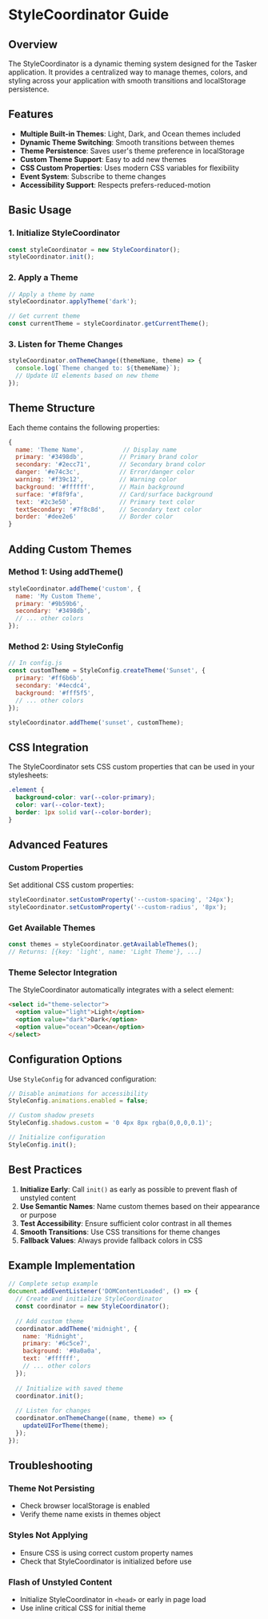 # StyleCoordinator Guide

## Overview

The StyleCoordinator is a dynamic theming system designed for the Tasker application. It provides a centralized way to manage themes, colors, and styling across your application with smooth transitions and localStorage persistence.

## Features

- **Multiple Built-in Themes**: Light, Dark, and Ocean themes included
- **Dynamic Theme Switching**: Smooth transitions between themes
- **Theme Persistence**: Saves user's theme preference in localStorage
- **Custom Theme Support**: Easy to add new themes
- **CSS Custom Properties**: Uses modern CSS variables for flexibility
- **Event System**: Subscribe to theme changes
- **Accessibility Support**: Respects prefers-reduced-motion

## Basic Usage

### 1. Initialize StyleCoordinator

```javascript
const styleCoordinator = new StyleCoordinator();
styleCoordinator.init();
```

### 2. Apply a Theme

```javascript
// Apply a theme by name
styleCoordinator.applyTheme('dark');

// Get current theme
const currentTheme = styleCoordinator.getCurrentTheme();
```

### 3. Listen for Theme Changes

```javascript
styleCoordinator.onThemeChange((themeName, theme) => {
  console.log(`Theme changed to: ${themeName}`);
  // Update UI elements based on new theme
});
```

## Theme Structure

Each theme contains the following properties:

```javascript
{
  name: 'Theme Name',           // Display name
  primary: '#3498db',          // Primary brand color
  secondary: '#2ecc71',        // Secondary brand color
  danger: '#e74c3c',           // Error/danger color
  warning: '#f39c12',          // Warning color
  background: '#ffffff',       // Main background
  surface: '#f8f9fa',          // Card/surface background
  text: '#2c3e50',             // Primary text color
  textSecondary: '#7f8c8d',    // Secondary text color
  border: '#dee2e6'            // Border color
}
```

## Adding Custom Themes

### Method 1: Using addTheme()

```javascript
styleCoordinator.addTheme('custom', {
  name: 'My Custom Theme',
  primary: '#9b59b6',
  secondary: '#3498db',
  // ... other colors
});
```

### Method 2: Using StyleConfig

```javascript
// In config.js
const customTheme = StyleConfig.createTheme('Sunset', {
  primary: '#ff6b6b',
  secondary: '#4ecdc4',
  background: '#fff5f5',
  // ... other colors
});

styleCoordinator.addTheme('sunset', customTheme);
```

## CSS Integration

The StyleCoordinator sets CSS custom properties that can be used in your stylesheets:

```css
.element {
  background-color: var(--color-primary);
  color: var(--color-text);
  border: 1px solid var(--color-border);
}
```

## Advanced Features

### Custom Properties

Set additional CSS custom properties:

```javascript
styleCoordinator.setCustomProperty('--custom-spacing', '24px');
styleCoordinator.setCustomProperty('--custom-radius', '8px');
```

### Get Available Themes

```javascript
const themes = styleCoordinator.getAvailableThemes();
// Returns: [{key: 'light', name: 'Light Theme'}, ...]
```

### Theme Selector Integration

The StyleCoordinator automatically integrates with a select element:

```html
<select id="theme-selector">
  <option value="light">Light</option>
  <option value="dark">Dark</option>
  <option value="ocean">Ocean</option>
</select>
```

## Configuration Options

Use `StyleConfig` for advanced configuration:

```javascript
// Disable animations for accessibility
StyleConfig.animations.enabled = false;

// Custom shadow presets
StyleConfig.shadows.custom = '0 4px 8px rgba(0,0,0,0.1)';

// Initialize configuration
StyleConfig.init();
```

## Best Practices

1. **Initialize Early**: Call `init()` as early as possible to prevent flash of unstyled content
2. **Use Semantic Names**: Name custom themes based on their appearance or purpose
3. **Test Accessibility**: Ensure sufficient color contrast in all themes
4. **Smooth Transitions**: Use CSS transitions for theme changes
5. **Fallback Values**: Always provide fallback colors in CSS

## Example Implementation

```javascript
// Complete setup example
document.addEventListener('DOMContentLoaded', () => {
  // Create and initialize StyleCoordinator
  const coordinator = new StyleCoordinator();
  
  // Add custom theme
  coordinator.addTheme('midnight', {
    name: 'Midnight',
    primary: '#6c5ce7',
    background: '#0a0a0a',
    text: '#ffffff',
    // ... other colors
  });
  
  // Initialize with saved theme
  coordinator.init();
  
  // Listen for changes
  coordinator.onThemeChange((name, theme) => {
    updateUIForTheme(theme);
  });
});
```

## Troubleshooting

### Theme Not Persisting
- Check browser localStorage is enabled
- Verify theme name exists in themes object

### Styles Not Applying
- Ensure CSS is using correct custom property names
- Check that StyleCoordinator is initialized before use

### Flash of Unstyled Content
- Initialize StyleCoordinator in `<head>` or early in page load
- Use inline critical CSS for initial theme